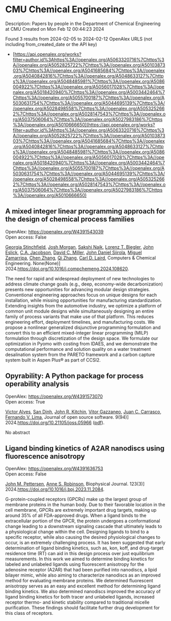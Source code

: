 # CMU Chemical Engineering
Description: Papers by people in the Department of Chemical Engineering at CMU
Created on Mon Feb 12 00:44:23 2024

Found 3 results from 2024-02-05 to 2024-02-12
OpenAlex URLS (not including from_created_date or the API key)
- [https://api.openalex.org/works?filter=author.id%3Ahttps%3A//openalex.org/A5063320716%7Chttps%3A//openalex.org/A5052825722%7Chttps%3A//openalex.org/A5010387303%7Chttps%3A//openalex.org/A5041685684%7Chttps%3A//openalex.org/A5040842816%7Chttps%3A//openalex.org/A5048633127%7Chttps%3A//openalex.org/A5048485981%7Chttps%3A//openalex.org/A5086004922%7Chttps%3A//openalex.org/A5056017028%7Chttps%3A//openalex.org/A5018420940%7Chttps%3A//openalex.org/A5003442464%7Chttps%3A//openalex.org/A5055700187%7Chttps%3A//openalex.org/A5030631754%7Chttps%3A//openalex.org/A5044695139%7Chttps%3A//openalex.org/A5028498558%7Chttps%3A//openalex.org/A5053252662%7Chttps%3A//openalex.org/A5028147543%7Chttps%3A//openalex.org/A5037506064%7Chttps%3A//openalex.org/A5027983186%7Chttps%3A//openalex.org/A5010666650](https://api.openalex.org/works?filter=author.id%3Ahttps%3A//openalex.org/A5063320716%7Chttps%3A//openalex.org/A5052825722%7Chttps%3A//openalex.org/A5010387303%7Chttps%3A//openalex.org/A5041685684%7Chttps%3A//openalex.org/A5040842816%7Chttps%3A//openalex.org/A5048633127%7Chttps%3A//openalex.org/A5048485981%7Chttps%3A//openalex.org/A5086004922%7Chttps%3A//openalex.org/A5056017028%7Chttps%3A//openalex.org/A5018420940%7Chttps%3A//openalex.org/A5003442464%7Chttps%3A//openalex.org/A5055700187%7Chttps%3A//openalex.org/A5030631754%7Chttps%3A//openalex.org/A5044695139%7Chttps%3A//openalex.org/A5028498558%7Chttps%3A//openalex.org/A5053252662%7Chttps%3A//openalex.org/A5028147543%7Chttps%3A//openalex.org/A5037506064%7Chttps%3A//openalex.org/A5027983186%7Chttps%3A//openalex.org/A5010666650)

## A mixed integer linear programming approach for the design of chemical process families   

OpenAlex: https://openalex.org/W4391543039    
Open access: False
    
[Georgia Stinchfield](https://openalex.org/A5007541692), [Josh Morgan](https://openalex.org/A5086695747), [Sakshi Naik](https://openalex.org/A5054628015), [Lorenz T. Biegler](https://openalex.org/A5052825722), [John Eslick](https://openalex.org/A5054865843), [C.A. Jacobson](https://openalex.org/A5045412845), [David C. Miller](https://openalex.org/A5061592458), [John Daniel Siirola](https://openalex.org/A5047681120), [Miguel Zamarripa](https://openalex.org/A5015881602), [Chen Zhang](https://openalex.org/A5034855502), [Qi Zhang](https://openalex.org/A5026984704), [Carl D. Laird](https://openalex.org/A5030631754), Computers & Chemical Engineering. None(None)] 2024.https://doi.org/10.1016/j.compchemeng.2024.108620.
    
The need for rapid and widespread deployment of new technologies to address climate change goals (e.g., deep, economy-wide decarbonization) presents new opportunities for advancing modular design strategies. Conventional engineering approaches focus on unique designs for each installation, while missing opportunities for manufacturing standardization. Extending insights from the automotive industry, we optimize a platform of common unit module designs while simultaneously designing an entire family of process variants that make use of that platform. This reduces engineering effort, deployment timelines, and manufacturing costs. We propose a nonlinear generalized disjunctive programming formulation and convert this to an efficient mixed-integer linear programming (MILP) formulation through discretization of the design space. We formulate our optimization in Pyomo with costing from IDAES, and we demonstrate the computational performance and solution quality on a water treatment desalination system from the PARETO framework and a carbon capture system built in Aspen Plus® as part of CCSI2.    

    

## Opyrability: A Python package for process operability analysis   

OpenAlex: https://openalex.org/W4391573070    
Open access: True
    
[Victor Alves](https://openalex.org/A5033439256), [San Dinh](https://openalex.org/A5059801671), [John R. Kitchin](https://openalex.org/A5003442464), [Vitor Gazzaneo](https://openalex.org/A5028703671), [Juan C. Carrasco](https://openalex.org/A5049224685), [Fernando V. Lima](https://openalex.org/A5008955099), Journal of open source software. 9(94)] 2024.https://doi.org/10.21105/joss.05966 ([pdf](https://joss.theoj.org/papers/10.21105/joss.05966.pdf)).
    
No abstract    

    

## Ligand binding kinetics of A2AR nanodiscs using fluorescence anisotropy   

OpenAlex: https://openalex.org/W4391636753    
Open access: False
    
[John M. Pettersen](https://openalex.org/A5053137050), [Anne S. Robinson](https://openalex.org/A5053252662), Biophysical Journal. 123(3)] 2024.https://doi.org/10.1016/j.bpj.2023.11.2084.
    
G-protein-coupled receptors (GPCRs) make up the largest group of membrane proteins in the human body. Due to their favorable location in the cell membrane, GPCRs are extremely important drug targets, making up around 35% of all FDA-approved drugs. When a ligand binds to the extracellular portion of the GPCR, the protein undergoes a conformational change leading to a downstream signaling cascade that ultimately leads to a physiological change within the cell. Designing ligands to bind to a specific receptor, while also causing the desired physiological changes to occur, is an extremely challenging process. It has been suggested that early determination of ligand binding kinetics, such as, kon, koff, and drug-target residence time (RT) can aid in this design process over just equilibrium measurements. In this work we aimed to determine binding kinetics for labeled and unlabeled ligands using fluorescent anisotropy for the adenosine receptor (A2AR) that had been purified into nanodiscs, a lipid bilayer mimic, while also aiming to characterize nanodiscs as an improved method for evaluating membrane proteins. We determined fluorescent anisotropy serves as an easy and excellent method for determining ligand binding kinetics. We also determined nanodiscs improved the accuracy of ligand binding kinetics for both tracer and unlabeled ligands, increased receptor thermo- and kinetic stability compared to traditional micelle purification. These findings should facilitate further drug development for this class of receptors.    

    
